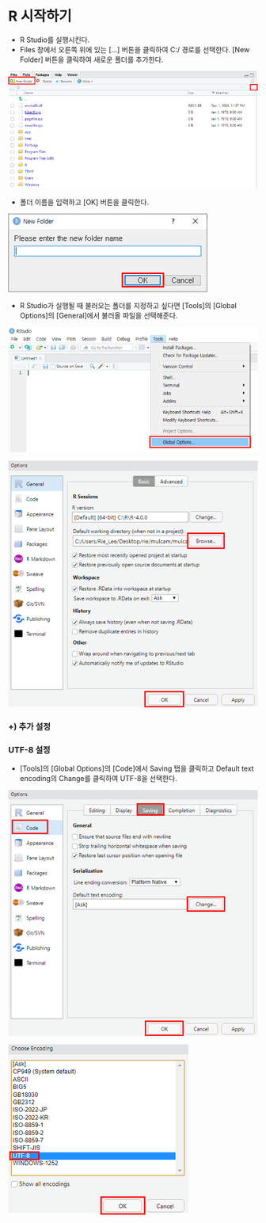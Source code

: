 # R 시작하기

* R Studio를 실행시킨다.
* Files 창에서 오른쪽 위에 있는 [...] 버튼을 클릭하여 C:/ 경로를 선택한다.
  [New Folder] 버튼을 클릭하여 새로운 폴더를 추가한다.

![image-20200507215642508](images/image-20200507215642508.png)

* 폴더 이름을 입력하고 [OK] 버튼을 클릭한다.

![image-20200507215833012](images/image-20200507215833012.png)

* R Studio가 실행될 때 불러오는 폴더를 지정하고 싶다면 [Tools]의 [Global Options]의 [General]에서 불러올 파일을 선택해준다.

![image-20200507220111642](images/image-20200507220111642.png)

![image-20200507220716262](images/image-20200507220716262.png)

### +) 추가 설정

### UTF-8 설정

* [Tools]의 [Global Options]의 [Code]에서 Saving 탭을 클릭하고 Default text encoding의 Change를 클릭하여 UTF-8을 선택한다.

![image-20200507221135615](images/image-20200507221135615.png)

![image-20200507221205757](images/image-20200507221205757.png)